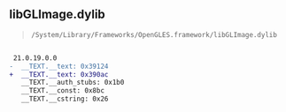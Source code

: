 ## libGLImage.dylib

> `/System/Library/Frameworks/OpenGLES.framework/libGLImage.dylib`

```diff

 21.0.19.0.0
-  __TEXT.__text: 0x39124
+  __TEXT.__text: 0x390ac
   __TEXT.__auth_stubs: 0x1b0
   __TEXT.__const: 0x8bc
   __TEXT.__cstring: 0x26

```
